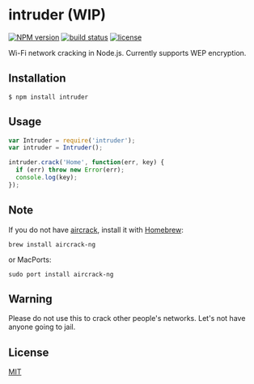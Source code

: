 
# intruder (WIP)
[![NPM version][npm-image]][npm-url]
[![build status][circle-image]][circle-url]
[![license][license-image]][license-url]

Wi-Fi network cracking in Node.js. Currently supports WEP encryption.

## Installation

    $ npm install intruder

## Usage

```js
var Intruder = require('intruder');
var intruder = Intruder();

intruder.crack('Home', function(err, key) {
  if (err) throw new Error(err);
  console.log(key);
});
```

## Note

If you do not have [aircrack](https://github.com/aircrack-ng/aircrack-ng), install it with [Homebrew](https://github.com/Homebrew/homebrew):

`brew install aircrack-ng`

or MacPorts:

`sudo port install aircrack-ng`

## Warning

Please do not use this to crack other people's networks. Let's not have anyone going to jail.

## License

[MIT](https://tldrlegal.com/license/mit-license)

[npm-image]: https://img.shields.io/npm/v/intruder.svg?style=flat-square
[npm-url]: https://npmjs.org/package/intruder
[circle-image]: https://img.shields.io/circleci/project/stevenmiller888/intruder.svg
[circle-url]: https://circleci.com/gh/stevenmiller888/intruder
[license-image]: https://img.shields.io/npm/l/express.svg
[license-url]: https://tldrlegal.com/license/mit-license
